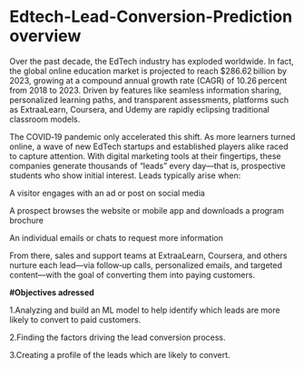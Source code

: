 # Edtech-Lead-Conversion-Prediction overview
Over the past decade, the EdTech industry has exploded worldwide. In fact, the global online education market is projected to reach $286.62 billion by 2023, growing at a compound annual growth rate (CAGR) of 10.26 percent from 2018 to 2023. Driven by features like seamless information sharing, personalized learning paths, and transparent assessments, platforms such as ExtraaLearn, Coursera, and Udemy are rapidly eclipsing traditional classroom models.

The COVID‑19 pandemic only accelerated this shift. As more learners turned online, a wave of new EdTech startups and established players alike raced to capture attention. With digital marketing tools at their fingertips, these companies generate thousands of “leads” every day—that is, prospective students who show initial interest. Leads typically arise when:

A visitor engages with an ad or post on social media

A prospect browses the website or mobile app and downloads a program brochure

An individual emails or chats to request more information

From there, sales and support teams at ExtraaLearn, Coursera, and others nurture each lead—via follow‑up calls, personalized emails, and targeted content—with the goal of converting them into paying customers.

**#Objectives adressed**

1.Analyzing and build an ML model to help identify which leads are more likely to convert to paid customers.

2.Finding the factors driving the lead conversion process.

3.Creating a profile of the leads which are likely to convert.
